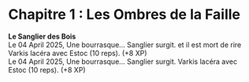 # Chapitre 1 : Les Ombres de la Faille  

**Le Sanglier des Bois**  
Le 04 April 2025, Une bourrasque... Sanglier surgit. et il est mort de rire Varkis lacéra avec Estoc (10 reps). (+8 XP)  
Le 04 April 2025, Une bourrasque... Sanglier surgit. Varkis lacéra avec Estoc (10 reps). (+8 XP)
